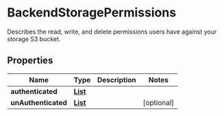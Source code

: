 

# BackendStoragePermissions

Describes the read, write, and delete permissions users have against your storage S3 bucket.

## Properties

| Name | Type | Description | Notes |
|------------ | ------------- | ------------- | -------------|
|**authenticated** | [**List**](List.md) |  |  |
|**unAuthenticated** | [**List**](List.md) |  |  [optional] |



